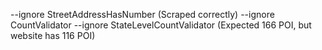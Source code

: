 --ignore StreetAddressHasNumber (Scraped correctly)
--ignore CountValidator --ignore StateLevelCountValidator (Expected 166 POI, but website has 116 POI)
